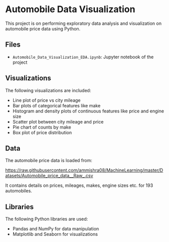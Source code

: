 # Automobile Data Visualization

This project is on performing exploratory data analysis and visualization on automobile price data using Python.

## Files

- `Automobile_Data_Visualization_EDA.ipynb`: Jupyter notebook of the project 

## Visualizations

The following visualizations are included:

- Line plot of price vs city mileage
- Bar plots of categorical features like make 
- Histogram and density plots of continuous features like price and engine size
- Scatter plot between city mileage and price
- Pie chart of counts by make
- Box plot of price distribution

## Data

The automobile price data is loaded from:

https://raw.githubusercontent.com/ammishra08/MachineLearning/master/Datasets/Automobile_price_data__Raw_.csv

It contains details on prices, mileages, makes, engine sizes etc. for 193 automobiles.

## Libraries

The following Python libraries are used:

- Pandas and NumPy for data manipulation
- Matplotlib and Seaborn for visualizations

